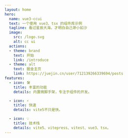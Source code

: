 ```yaml
---
layout: home
hero:
  name: vue3-ccui
  text: 一个使用 vue3、tsx 的组件库示例
  tagline: 看过星辰大海，才明白自己渺小如沙
  image:
    src: /logo.svg
    alt: cc ui
  actions:
  - theme: brand
    text: 开始
    link: /introduce
  - theme: alt
    text: 掘金主页
    link: https://juejin.cn/user/712139266339694/posts
features:
  - icon: 🛠️
    title: 丰富的功能
    details: 内置微脚手架，专注于组件的开发。

  - icon: ⚡️
    title: 快速
    details: vite5不只是快。

  - icon: 💡
    title: 技术栈
    details: vite5、vitepress、vitest、vue3、tsx。
---
```


